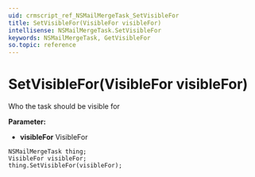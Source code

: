```yaml
---
uid: crmscript_ref_NSMailMergeTask_SetVisibleFor
title: SetVisibleFor(VisibleFor visibleFor)
intellisense: NSMailMergeTask.SetVisibleFor
keywords: NSMailMergeTask, GetVisibleFor
so.topic: reference
---
```


# SetVisibleFor(VisibleFor visibleFor)

Who the task should be visible for

**Parameter:** 
* **visibleFor** VisibleFor

```crmscript
NSMailMergeTask thing;
VisibleFor visibleFor;
thing.SetVisibleFor(visibleFor);
```

